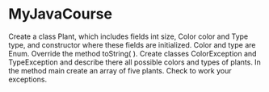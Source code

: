 # MyJavaCourse
Create a class Plant, which includes fields int size, Color color and Type type, and constructor where these fields are initialized. 
Color and type are Enum. Override the method toString( ). 
Create classes ColorException and TypeException and describe there all possible colors and types of plants. 
In the method main create an array of five plants. Check to work your exceptions.
